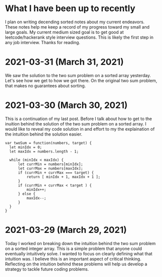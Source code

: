 # What I have been up to recently

I plan on writing decending sorted notes about my current endeavors. These notes help me keep a record of my progress toward my small and large goals.
My current medium sized goal is to get good at leetcode/hackerank style interview questions. This is likely the first step in any job interview. 
Thanks for reading.


# 2021-03-31 (March 31, 2021)

We saw the solution to the two sum problem on a sorted array yesterday. Let's see how we get to how we got there. On the original two sum problem, that makes no guarantees
about sorting.

# 2021-03-30 (March 30, 2021)

This is a continuation of my last post. Before I talk about how to get to the inuition behind the solution of the two sum problem on a sorted array. I would like to reveal my code solution in and effort to my the explaination of the intuition behind the solution easier.
    
    var twoSum = function(numbers, target) {
      let minIdx = 0;
      let maxIdx = numbers.length - 1;

      while (minIdx < maxIdx) {
          let currMin = numbers[minIdx];
          let currMax = numbers[maxIdx];
          if (currMin + currMax === target) {
              return [ minIdx + 1, maxIdx + 1 ];
          }
          if (currMin + currMax < target ) {
              minIdx++;
          } else {
              maxIdx--;
          }
      }
    }

# 2021-03-29 (March 29, 2021)

Today I worked on breaking down the intuition behind the two sum problem on a sorted integer array. This is a simple problem that anyone could eventually intuitively solve. I wanted to focus on clearly defining what that intuition was. I believe this is an important aspect of critical thinking. Reflecting on the intuition behind these problems will help us develop a strategy to tackle future coding problems.
